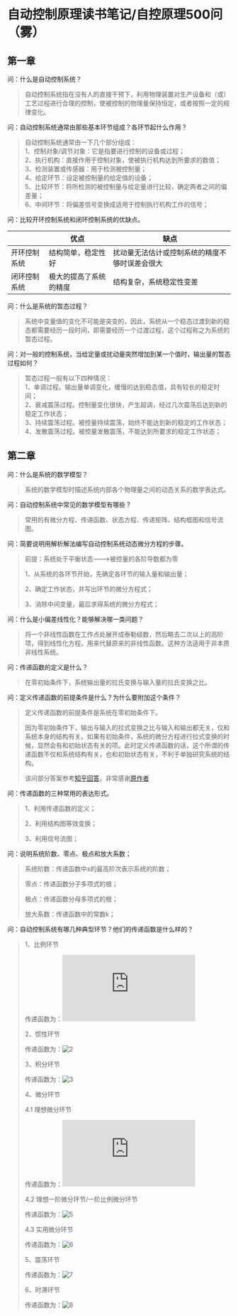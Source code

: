 # 自动控制原理读书笔记/自控原理500问（雾）
## 第一章
问：什么是自动控制系统？

>自动控制系统指在没有人的直接干预下，利用物理装置对生产设备和（或）工艺过程进行合理的控制，使被控制的物理量保持恒定，或者按照一定的规律变化。


问：自动控制系统通常由那些基本环节组成？各环节起什么作用？

>自动控制系统通常由一下几个部分组成：  
>1、控制对象/调节对象：它是指要进行控制的设备或过程；  
>2、执行机构：直接作用于控制对象，使被执行机构达到所要求的数值；  
>3、检测装置或传感器：用于检测被控制量；  
>4、给定环节：设定被控制量的给定值的设备；  
>5、比较环节：将所检测的被控制量与给定量进行比较，确定两者之间的偏差量；  
>6、中间环节：将偏差信号变换成适用于控制执行机构工作的信号；  

问：比较开环控制系统和闭环控制系统的优缺点。

>
|    |优点|缺点|
| --- | --- | --- |
|开环控制系统|结构简单，稳定性好|扰动量无法估计或控制系统的精度不够时误差会很大|
|闭环控制系统|极大的提高了系统的精度|结构复杂，系统稳定性变差|

问：什么是系统的暂态过程？

>系统中变量值的变化不可能是突变的，因此，系统从一个稳态过渡到新的稳态都需要经历一段时间，即需要经历一个过渡过程，这个过程称之为系统的暂态过程。

问：对一般的控制系统，当给定量或扰动量突然增加到某一个值时，输出量的暂态过程如何？

>暂态过程一般有以下四种情况：  
>1、单调过程。输出量单调变化，缓慢的达到稳态值，具有较长的稳定时间；  
>2、衰减震荡过程。控制量变化很快，产生超调，经过几次震荡后达到新的稳定工作状态；  
>3、持续震荡过程。被控量持续震荡，始终不能达到新的稳定的工作状态；  
>4、发散震荡过程。被控量发散震荡，不能达到所要求的稳定工作状态；
## 第二章

问：什么是系统的数学模型？

> 系统的数学模型时描述系统内部各个物理量之间的动态关系的数学表达式。

问：自动控制系统中常见的数学模型有哪些？

> 常用的有微分方程、传递函数、状态方程、传递矩阵、结构框图和信号流图。

问：简要说明用解析解法编写自动控制系统动态微分方程的步骤。

> 前提：系统处于平衡状态--->被控量的各阶导数都为零
>
> 1、从系统的各环节开始，先确定各环节的输入量和输出量；
>
> 2、确定工作状态，并写出环节的微分方程式；
>
> 3、消除中间变量，最后求得系统的微分方程式；

问：什么是小偏差线性化？能够解决哪一类问题？

> 将一个非线性函数在工作点处展开成泰勒级数，然后略去二次以上的高阶项，得到线性化方程，用来代替原来的非线性函数。这种方法适用于非本质非线性系统。

问：传递函数的定义是什么？

> 在零初始条件下，系统输出量的拉氏变换与输入量的拉氏变换之比。

问：定义传递函数的前提条件是什么？为什么要附加这个条件？

> 定义传递函数的前提条件是系统在零初始条件下。
>
> 因为零初始条件下，输出与输入的拉式变换之比与输入和输出都无关，仅和系统本身的结构有关。如果有初始条件，系统的微分方程进行拉式变换的时候，显然会有和初始状态有关的项。此时定义传递函数的话，这个所谓的传递函数不仅和系统结构有关，也和初始状态有关，不利于单独研究系统的结构。
>
> 该问部分答案参考[知乎回答](https://www.zhihu.com/question/314775239)，非常感谢[原作者](https://www.zhihu.com/people/zhu-hong-6-32)

问：传递函数的三种常用的表达形式。

> 1、利用传递函数的定义；
>
> 2、利用结构图等效变换；
>
> 3、利用信号流图；

问：说明系统阶数、零点、极点和放大系数；

> 系统阶数：传递函数中$s$的最高阶次表示系统的阶数；
>
> 零点：传递函数分子多项式的根；
>
> 极点：传递函数分母多项式的根；
>
> 放大系数：传递函数中的常数k；

问：自动控制系统有哪几种典型环节？他们的传递函数是什么样的？

> 1、比例环节
>
> 传递函数为：![1](https://latex.codecogs.com/svg.latex?W(s)=K)
>
> 2、惯性环节
>
> 传递函数为：![2](https://user-images.githubusercontent.com/44747660/110721225-069c5980-824b-11eb-85ca-d01fd84fddbc.png)
>
> 3、积分环节
>
> 传递函数为：![3](https://latex.codecogs.com/svg.latex?W(s)=\frac{K}{s})
>
> 4、微分环节
>
> 4.1 理想微分环节
>
> 传递函数为：![4](https://latex.codecogs.com/svg.latex?W(s)=Ks)
>
> 4.2 理想一阶微分环节/一阶比例微分环节
>
> 传递函数为：![5](https://latex.codecogs.com/svg.latex?W(s)=\frac{1}{R}+\frac{1}{R}Ts)
>
> 4.3 实用微分环节
>
> 传递函数为：![6](https://latex.codecogs.com/svg.latex?W(s)=\frac{T_c%20s}{1+T_c%20s})
>
> 5、震荡环节
>
> 传递函数为：![7](https://latex.codecogs.com/svg.latex?W(s)=\frac{\omega^{2}_{n}}{s^2+2\xi\omega_ns+\omega^{2}_{n}})
>
> 6、时滞环节
>
> 传递函数为：![8](https://latex.codecogs.com/svg.latex?W(s)=e^{-\tau%20s})
